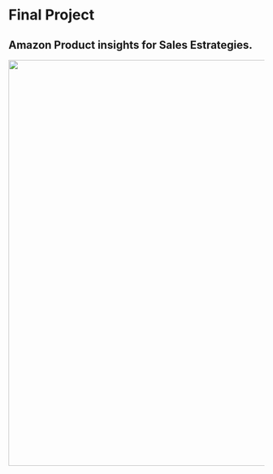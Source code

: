 # Final Project
## Amazon Product insights for Sales Estrategies.
<img src="https://crazylister.com/wp-content/uploads/2018/05/Amazon-Top-Sellers_FB.png" width = 800 alt="" title="" />

